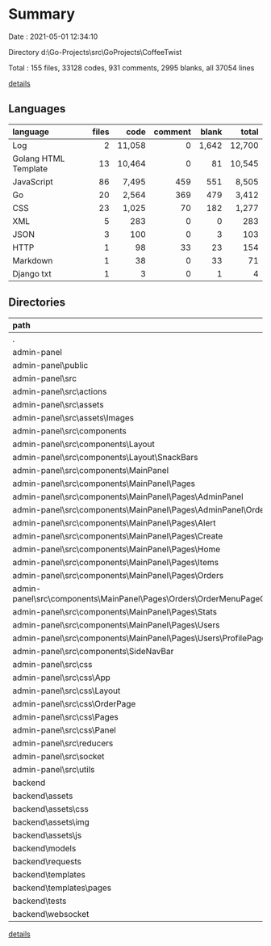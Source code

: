# Summary

Date : 2021-05-01 12:34:10

Directory d:\Go-Projects\src\GoProjects\CoffeeTwist

Total : 155 files,  33128 codes, 931 comments, 2995 blanks, all 37054 lines

[details](details.md)

## Languages
| language | files | code | comment | blank | total |
| :--- | ---: | ---: | ---: | ---: | ---: |
| Log | 2 | 11,058 | 0 | 1,642 | 12,700 |
| Golang HTML Template | 13 | 10,464 | 0 | 81 | 10,545 |
| JavaScript | 86 | 7,495 | 459 | 551 | 8,505 |
| Go | 20 | 2,564 | 369 | 479 | 3,412 |
| CSS | 23 | 1,025 | 70 | 182 | 1,277 |
| XML | 5 | 283 | 0 | 0 | 283 |
| JSON | 3 | 100 | 0 | 3 | 103 |
| HTTP | 1 | 98 | 33 | 23 | 154 |
| Markdown | 1 | 38 | 0 | 33 | 71 |
| Django txt | 1 | 3 | 0 | 1 | 4 |

## Directories
| path | files | code | comment | blank | total |
| :--- | ---: | ---: | ---: | ---: | ---: |
| . | 155 | 33,128 | 931 | 2,995 | 37,054 |
| admin-panel | 112 | 19,839 | 482 | 2,396 | 22,717 |
| admin-panel\public | 3 | 69 | 0 | 6 | 75 |
| admin-panel\src | 105 | 8,604 | 482 | 714 | 9,800 |
| admin-panel\src\actions | 7 | 899 | 53 | 73 | 1,025 |
| admin-panel\src\assets | 3 | 306 | 2 | 3 | 311 |
| admin-panel\src\assets\Images | 2 | 280 | 0 | 0 | 280 |
| admin-panel\src\components | 58 | 5,870 | 298 | 398 | 6,566 |
| admin-panel\src\components\Layout | 11 | 1,106 | 156 | 84 | 1,346 |
| admin-panel\src\components\Layout\SnackBars | 3 | 93 | 70 | 17 | 180 |
| admin-panel\src\components\MainPanel | 44 | 4,557 | 131 | 293 | 4,981 |
| admin-panel\src\components\MainPanel\Pages | 43 | 4,549 | 131 | 290 | 4,970 |
| admin-panel\src\components\MainPanel\Pages\AdminPanel | 3 | 62 | 10 | 9 | 81 |
| admin-panel\src\components\MainPanel\Pages\AdminPanel\Orders | 1 | 0 | 0 | 1 | 1 |
| admin-panel\src\components\MainPanel\Pages\Alert | 3 | 98 | 1 | 16 | 115 |
| admin-panel\src\components\MainPanel\Pages\Create | 8 | 925 | 7 | 60 | 992 |
| admin-panel\src\components\MainPanel\Pages\Home | 2 | 69 | 44 | 10 | 123 |
| admin-panel\src\components\MainPanel\Pages\Items | 7 | 747 | 14 | 50 | 811 |
| admin-panel\src\components\MainPanel\Pages\Orders | 9 | 1,603 | 36 | 71 | 1,710 |
| admin-panel\src\components\MainPanel\Pages\Orders\OrderMenuPageComponents | 4 | 136 | 4 | 14 | 154 |
| admin-panel\src\components\MainPanel\Pages\Stats | 1 | 47 | 4 | 6 | 57 |
| admin-panel\src\components\MainPanel\Pages\Users | 10 | 998 | 15 | 68 | 1,081 |
| admin-panel\src\components\MainPanel\Pages\Users\ProfilePages | 4 | 695 | 2 | 42 | 739 |
| admin-panel\src\components\SideNavBar | 2 | 80 | 2 | 7 | 89 |
| admin-panel\src\css | 21 | 1,021 | 70 | 181 | 1,272 |
| admin-panel\src\css\App | 1 | 22 | 3 | 4 | 29 |
| admin-panel\src\css\Layout | 5 | 328 | 29 | 53 | 410 |
| admin-panel\src\css\OrderPage | 5 | 72 | 7 | 11 | 90 |
| admin-panel\src\css\Pages | 5 | 438 | 25 | 84 | 547 |
| admin-panel\src\css\Panel | 5 | 161 | 6 | 29 | 196 |
| admin-panel\src\reducers | 7 | 435 | 6 | 29 | 470 |
| admin-panel\src\socket | 1 | 24 | 46 | 16 | 86 |
| admin-panel\src\utils | 3 | 8 | 0 | 3 | 11 |
| backend | 42 | 13,284 | 449 | 598 | 14,331 |
| backend\assets | 9 | 199 | 47 | 19 | 265 |
| backend\assets\css | 2 | 4 | 0 | 1 | 5 |
| backend\assets\img | 2 | 2 | 0 | 0 | 2 |
| backend\assets\js | 5 | 193 | 47 | 18 | 258 |
| backend\models | 15 | 2,391 | 255 | 443 | 3,089 |
| backend\requests | 1 | 98 | 33 | 23 | 154 |
| backend\templates | 12 | 10,423 | 0 | 77 | 10,500 |
| backend\templates\pages | 5 | 2,021 | 0 | 19 | 2,040 |
| backend\tests | 1 | 1 | 0 | 1 | 2 |
| backend\websocket | 3 | 77 | 30 | 15 | 122 |

[details](details.md)